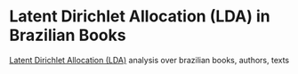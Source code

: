# Latent Dirichlet Allocation (LDA) in Brazilian Books
[Latent Dirichlet Allocation (LDA)](https://en.wikipedia.org/wiki/Latent_Dirichlet_allocation) analysis over brazilian books, authors, texts
